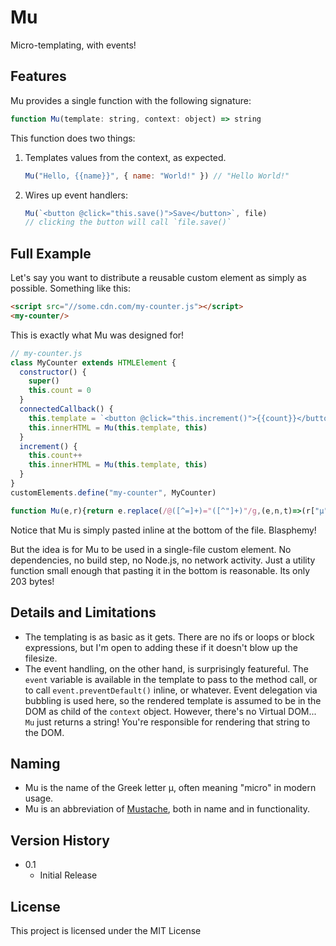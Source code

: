 # Mu

Micro-templating, with events!

## Features

Mu provides a single function with the following signature:
```js
function Mu(template: string, context: object) => string
```
This function does two things:
1. Templates values from the context, as expected.
   ```js
   Mu("Hello, {{name}}", { name: "World!" }) // "Hello World!"
   ```
2. Wires up event handlers:
   ```js
   Mu(`<button @click="this.save()">Save</button>`, file)
   // clicking the button will call `file.save()`

## Full Example

Let's say you want to distribute a reusable custom element as simply as possible. Something like this:

```html
<script src="//some.cdn.com/my-counter.js"></script>
<my-counter/>
```

This is exactly what Mu was designed for!

```js
// my-counter.js
class MyCounter extends HTMLElement {
  constructor() {
    super()
    this.count = 0
  }
  connectedCallback() {
    this.template = `<button @click="this.increment()">{{count}}</button>`
    this.innerHTML = Mu(this.template, this)
  }
  increment() {
    this.count++
    this.innerHTML = Mu(this.template, this)
  }
}
customElements.define("my-counter", MyCounter)

function Mu(e,r){return e.replace(/@([^=]+)="([^"]+)"/g,(e,n,t)=>(r["μ"+n]||=addEventListener(n,e=>e.μ?.apply(r,[e]))||1,`on${n}="event.μ=function(event){${t}}"`)).replace(/{{([^}]+)}}/g,(e,n)=>r[n])}
```

Notice that Mu is simply pasted inline at the bottom of the file. Blasphemy!

But the idea is for Mu to be used in a single-file custom element. No dependencies, no build step, no Node.js, no network activity. Just a utility function small enough that pasting it in the bottom is reasonable. Its only 203 bytes! 

## Details and Limitations
* The templating is as basic as it gets. There are no ifs or loops or block expressions, but I'm open to adding these if it doesn't blow up the filesize.
* The event handling, on the other hand, is surprisingly featureful. The `event` variable is available in the template to pass to the method call, or to call `event.preventDefault()` inline, or whatever. Event delegation via bubbling is used here, so the rendered template is assumed to be in the DOM as child of the `context` object. However, there's no Virtual DOM... `Mu` just returns a string! You're responsible for rendering that string to the DOM.

## Naming
* Mu is the name of the Greek letter μ, often meaning "micro" in modern usage.
* Mu is an abbreviation of [Mustache](https://github.com/janl/mustache.js), both in name and in functionality.

## Version History

* 0.1
    * Initial Release

## License

This project is licensed under the MIT License
